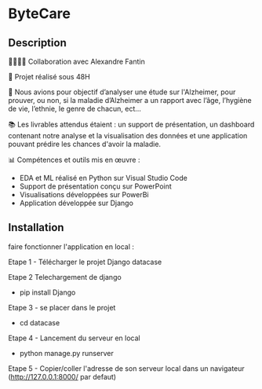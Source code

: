 # ByteCare

## Description

🫱🏼‍🫲🏻 Collaboration avec Alexandre Fantin

🌟 Projet réalisé sous 48H

🎯 Nous avions pour objectif d’analyser une étude sur l'Alzheimer, pour prouver, ou non, si la maladie d’Alzheimer a un rapport avec l’âge, l’hygiène de vie, l’ethnie, le genre de chacun, ect...

📚 Les livrables attendus étaient : un support de présentation, un dashboard contenant notre analyse et la visualisation des données et une application pouvant prédire les chances d'avoir la maladie.

📊 Compétences et outils mis en œuvre :
- EDA et ML réalisé en Python sur Visual Studio Code
- Support de présentation conçu sur PowerPoint
- Visualisations développées sur PowerBi
- Application développée sur Django 


## Installation

faire fonctionner l'application en local : 

Etape 1 - Télécharger le projet Django datacase

Etape 2 Telechargement de django
- pip install Django

Etape 3 - se placer dans le projet
- cd datacase

Etape 4 - Lancement du serveur en local
- python manage.py runserver

Etape 5 - Copier/coller l'adresse de son serveur local dans un navigateur (http://127.0.0.1:8000/ par defaut)